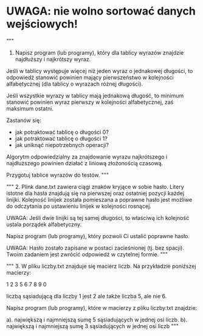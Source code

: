 # UWAGA: nie wolno sortować danych wejściowych!

"""
1. Napisz program (lub programy), który dla tablicy wyrazów znajdzie najdłuższy i najkrótszy wyraz. 

Jeśli w tablicy występuje więcej niż jeden wyraz o jednakowej długości, to odpowiedź
stanowić powinien mający pierwszeństwo w kolejności alfabetycznej (dla tablicy o wyrazach różnej długości).

Jeśli wszystkie wyrazy w tablicy mają jednakową długość, to minimum stanowić powinien wyraz pierwszy
w kolejności alfabetycznej, zaś maksimum ostatni.

Zastanów się:
- jak potraktować tablicę o długości 0?
- jak potraktować tablicę o długości 1?
- jak uniknąć niepotrzebnych operacji?

Algorytm odpowiedzialny za znajdowanie wyrazu najkrótszego i najdłuższego powinien działać z liniową złożonością czasową.

Przygotuj tablice wyrazów do testów.
"""

"""
2. Plink dane.txt zawiera ciągi znaków kryjące w sobie hasło.
Litery istotne dla hasła znajdują się na pierwszej oraz ostatniej pozycji każdej linijki.
Kolejność linijek została pomieszana a poprawne hasło jest możliwe do odczytania po ustawieniu linijek w kolejności rosnącej.

UWAGA: Jeśli dwie linijki są tej samej długości, to właściwą ich kolejność ustala porządek alfabetyczny.

Napisz program (lub programy), który pozwoli Ci ustalić poprawne hasło.

UWAGA: Hasło zostało zapisane w postaci zacieśnionej (tj. bez spacji). Twoim zadaniem jest zwrócić odpowiedź w czytelnej formie.
"""

"""
3. W pliku liczby.txt znajduje się macierz liczb.
Na przykładzie poniższej macierzy:

1 2 3
5 6 7
8 9 0

liczbą sąsiadującą dla liczby 1 jest 2 ale także liczba 5, ale nie 6.

Napisz program (lub programy), które w macierzy z pliku liczby.txt znajdzie:

a). największą i najmniejszą sumę 5 sąsiadujących w jednej osi liczb.
b). największą i najmniejszą sumę 3 sąsiadujących w jednej osi liczb
"""